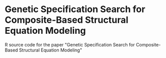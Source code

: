 # Genetic Specification Search for Composite-Based Structural Equation Modeling

R source code for the paper "Genetic Specification Search for Composite-Based Structural Equation Modeling"

